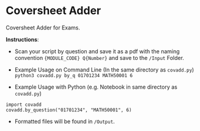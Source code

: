 # Coversheet Adder
Coversheet Adder for Exams.

**Instructions**:
* Scan your script by question and save it as a pdf with the naming convention `{MODULE_CODE} Q{Number}` and save to the `/Input` Folder.

* Example Usage on Command Line (In the same directory as `covadd.py`)
```python3 covadd.py by_q 01701234 MATH50001 6```

* Example Usage with Python (e.g. Notebook in same directory as `covadd.py`)
```
import covadd
covadd.by_question("01701234", "MATH50001", 6)
```

* Formatted files will be found in `/Output`.
